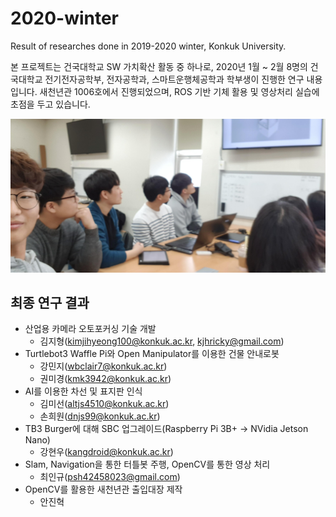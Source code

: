 # 2020-winter

Result of researches done in 2019-2020 winter, Konkuk University.

본 프로젝트는 건국대학교 SW 가치확산 활동 중 하나로, 2020년 1월 ~ 2월 8명의 건국대학교 전기전자공학부, 전자공학과, 스마트운행체공학과 학부생이 진행한 연구 내용입니다. 새천년관 1006호에서 진행되었으며, ROS 기반 기체 활용 및 영상처리 실습에 초점을 두고 있습니다.

![Team Image](images/team-1006.png)

## 최종 연구 결과

- 산업용 카메라 오토포커싱 기술 개발
  - 김지형(kimjihyeong100@konkuk.ac.kr, kjhricky@gmail.com)
- Turtlebot3 Waffle Pi와 Open Manipulator를 이용한 건물 안내로봇
  - 강민지(wbclair7@konkuk.ac.kr)
  - 권미경(kmk3942@konkuk.ac.kr)
- AI를 이용한 차선 및 표지판 인식
  - 김미선(altjs4510@konkuk.ac.kr)
  - 손희원(dnjs99@konkuk.ac.kr)
- TB3 Burger에 대해 SBC 업그레이드(Raspberry Pi 3B+ -> NVidia Jetson Nano)
  - 강현우(kangdroid@konkuk.ac.kr)
- Slam, Navigation을 통한 터틀봇 주행, OpenCV를 통한 영상 처리
  - 최인규(psh42458023@gmail.com)
- OpenCV를 활용한 새천년관 출입대장 제작
  - 안진혁
